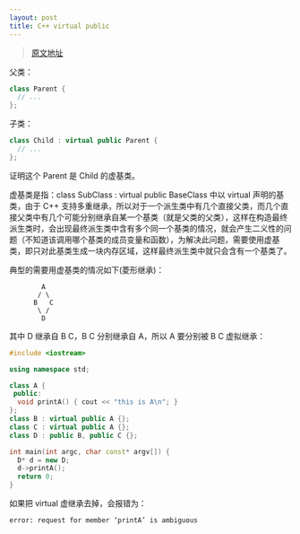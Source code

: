```yaml
---
layout: post
title: C++ virtual public
---
```


> [原文地址](http://bbs.seu.edu.cn/pc/pccon.php?id=872&nid=16822)

父类：

```c++
class Parent {
  // ... 
}; 
```

子类：

```c++
class Child : virtual public Parent {
  // ...
};
```

证明这个 Parent 是 Child 的虚基类。

虚基类是指：class SubClass : virtual public BaseClass 中以 virtual 声明的基类，由于 C++ 支持多重继承，所以对于一个派生类中有几个直接父类，而几个直接父类中有几个可能分别继承自某一个基类（就是父类的父类），这样在构造最终派生类时，会出现最终派生类中含有多个同一个基类的情况，就会产生二义性的问题（不知道该调用哪个基类的成员变量和函数），为解决此问题，需要使用虚基类，即只对此基类生成一块内存区域，这样最终派生类中就只会含有一个基类了。

典型的需要用虚基类的情况如下(菱形继承)：

            A
           / \
          B   C
           \ /
            D

其中 D 继承自 B C，B C 分别继承自 A，所以 A 要分别被 B C 虚拟继承：

```c++
#include <iostream>

using namespace std;

class A {
 public:
  void printA() { cout << "this is A\n"; }
};
class B : virtual public A {};
class C : virtual public A {};
class D : public B, public C {};

int main(int argc, char const* argv[]) {
  D* d = new D;
  d->printA();
  return 0;
}
```

如果把 virtual 虚继承去掉，会报错为：

```
error: request for member ‘printA’ is ambiguous
```